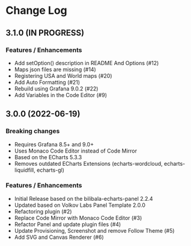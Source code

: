 # Change Log

## 3.1.0 (IN PROGRESS)

### Features / Enhancements

- Add setOption() description in README And Options (#12)
- Maps json files are missing (#14)
- Registering USA and World maps (#20)
- Add Auto Formatting (#21)
- Rebuild using Grafana 9.0.2 (#22)
- Add Variables in the Code Editor (#9)

## 3.0.0 (2022-06-19)

### Breaking changes

- Requires Grafana 8.5+ and 9.0+
- Uses Monaco Code Editor instead of Code Mirror
- Based on the ECharts 5.3.3
- Removes outdated ECharts Extensions (echarts-wordcloud, echarts-liquidfill, echarts-gl)

### Features / Enhancements

- Initial Release based on the bilibala-echarts-panel 2.2.4
- Updated based on Volkov Labs Panel Template 2.0.0
- Refactoring plugin (#2)
- Replace Code Mirror with Monaco Code Editor (#3)
- Refactor Panel and update plugin files (#4)
- Update Provisioning, Screenshot and remove Follow Theme (#5)
- Add SVG and Canvas Renderer (#6)
